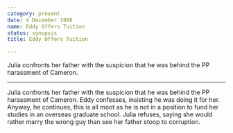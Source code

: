 ```yaml
---
category: present
date: 4 December 1988
name: Eddy Offers Tuition
status: synopsis
title: Eddy Offers Tuition

---
```

Julia confronts her father with the suspicion that he was behind the PP harassment of Cameron.

------

Julia confronts her father with the suspicion that he was behind the
PP harassment of Cameron. Eddy confesses, insisting he was doing it for
her. Anyway, he continues, this is all moot as he is not in a position
to fund her studies in an overseas graduate school. Julia refuses,
saying she would rather marry the wrong guy than see her father stoop to
corruption.

